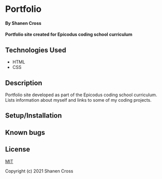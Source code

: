 # Portfolio

#### By Shanen Cross

#### Portfolio site created for Epicodus coding school curriculum

## Technologies Used
* HTML
* CSS

## Description

Portfolio site developed as part of the Epicodus coding school curriculum. Lists information about myself and links to some of my coding projects.

## Setup/Installation

## Known bugs

## License

[MIT](https://choosealicense.com/licenses/mit/)

Copyright (c) 2021 Shanen Cross